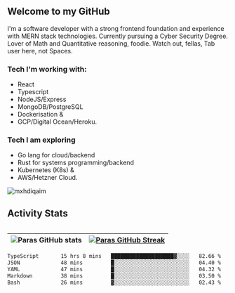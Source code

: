 ## Welcome to my GitHub

I'm a software developer with a strong frontend foundation and experience with MERN stack technologies. Currently pursuing a Cyber Security Degree. Lover of Math and Quantitative reasoning, foodie. Watch out, fellas, Tab user here, not Spaces.

### Tech I'm working with:

- React
- Typescript
- NodeJS/Express
- MongoDB/PostgreSQL
- Dockerisation &
- GCP/Digital Ocean/Heroku.

### Tech I am exploring

- Go lang for cloud/backend
- Rust for systems programming/backend
- Kubernetes (K8s) &
- AWS/Hetzner Cloud.

![mxhdiqaim](https://komarev.com/ghpvc/?username=mxhdiqaim&label=Profile%20views&color=0e75b6&style=flat)

## Activity Stats
<!--- -- Activity Graph ------------------------------------------------------------------------------------------------------------------------------------ -->

<img alt="" src="https://github-readme-activity-graph.vercel.app/graph?username=mxhdiqaim&bg_color=161b22&color=ffffff&line=d5d5d5&point=a76c6c&area=true&hide_border=true&hide_title=true" />


<!--- -- GitHub Stats ------------------------------------------------------------------------------------------------------------------------------------ -->
| ![Paras GitHub stats](https://github-readme-stats.vercel.app/api?username=mxhdiqaim&show_icons=true&theme=dracula) | [![Paras GitHub Streak](https://streak-stats.demolab.com/?user=mxhdiqaim&show_icons=true&theme=dracula)](https://git.io/streak-stats) |
|--------------------------------------------------------------------------------------------------------------------|---------------------------------------------------------------------------------------------------------------------------------------|

 <!--START_SECTION:waka-->

```txt
TypeScript       15 hrs 8 mins   ████████████████████▓░░░░   82.66 %
JSON             48 mins         █░░░░░░░░░░░░░░░░░░░░░░░░   04.40 %
YAML             47 mins         █░░░░░░░░░░░░░░░░░░░░░░░░   04.32 %
Markdown         38 mins         █░░░░░░░░░░░░░░░░░░░░░░░░   03.50 %
Bash             26 mins         ▓░░░░░░░░░░░░░░░░░░░░░░░░   02.43 %
```

<!--END_SECTION:waka-->
